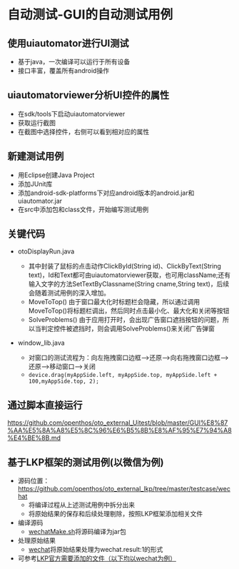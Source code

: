 # 自动测试-GUI的自动测试用例

## 使用uiautomator进行UI测试
  - 基于java，一次编译可以运行于所有设备
  - 接口丰富，覆盖所有android操作

## uiautomatorviewer分析UI控件的属性
  - 在sdk/tools下启动uiautomatorviewer
  - 获取运行截图
  - 在截图中选择控件，右侧可以看到相对应的属性
 
## 新建测试用例
  - 用Eclipse创建Java Project
  - 添加JUnit库
  - 添加android-sdk-platforms下对应android版本的android.jar和uiautomator.jar
  - 在src中添加包和class文件，开始编写测试用例

## 关键代码
- otoDisplayRun.java 
  - 其中封装了鼠标的点击动作ClickById(String id)、ClickByText(String text)，Id和Text都可由uiautomatorviewer获取，也可用className;还有输入文字的方法SetTextByClassname(String cname,String text)，后续会随着测试用例的深入增加。
  - MoveToTop() 由于窗口最大化时标题栏会隐藏，所以通过调用MoveToTop()将标题栏调出，然后同时点击最小化、最大化和关闭等按钮
  - SolveProblems() 由于应用打开时，会出现广告窗口遮挡按钮的问题，所以当判定控件被遮挡时，则会调用SolveProblems()来关闭广告弹窗

- window_lib.java
  - 对窗口的测试流程为：向左拖拽窗口边框-->还原-->向右拖拽窗口边框-->还原-->移动窗口-->关闭
  - ```device.drag(myAppSide.left, myAppSide.top, myAppSide.left + 100,myAppSide.top, 2);```

## 通过脚本直接运行
https://github.com/openthos/oto_external_Uitest/blob/master/GUI%E8%87%AA%E5%8A%A8%E5%8C%96%E6%B5%8B%E8%AF%95%E7%94%A8%E4%BE%8B.md

## 基于LKP框架的测试用例(以微信为例)
  - 源码位置：https://github.com/openthos/oto_external_lkp/tree/master/testcase/wechat
    - 将编译过程从上述测试用例中拆分出来
    - 将原始结果的保存和后续处理剔除，按照LKP框架添加相关文件
  - 编译源码
    - [wechatMake.sh](https://github.com/openthos/oto_external_lkp/blob/master/testcase/wechat/wechatMake.sh)将源码编译为jar包
  - 处理原始结果
    - [wechat](https://github.com/openthos/oto_external_lkp/blob/master/lkp-tests-master/stats/wechat)将原始结果处理为wechat.result:1的形式
  - 可参考[LKP官方需要添加的文件（以下均以wechat为例）](https://github.com/openthos/oto_external_lkp/blob/master/testcase/AddTestcase.md)
